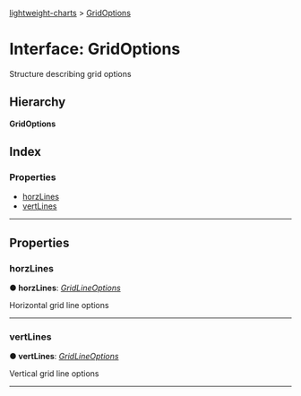 [lightweight-charts](../README.md) > [GridOptions](../interfaces/gridoptions.md)

# Interface: GridOptions

Structure describing grid options

## Hierarchy

**GridOptions**

## Index

### Properties

* [horzLines](gridoptions.md#horzlines)
* [vertLines](gridoptions.md#vertlines)

---

## Properties

<a id="horzlines"></a>

###  horzLines

**● horzLines**: *[GridLineOptions](gridlineoptions.md)*

Horizontal grid line options

___
<a id="vertlines"></a>

###  vertLines

**● vertLines**: *[GridLineOptions](gridlineoptions.md)*

Vertical grid line options

___

